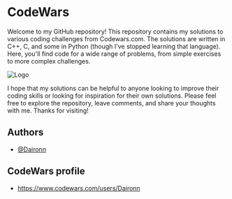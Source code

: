 # CodeWars
Welcome to my GitHub repository! This repository contains my solutions to various coding challenges from Codewars.com. The solutions are written in C++, C, and some in Python (though I've stopped learning that language). Here, you'll find code for a wide range of problems, from simple exercises to more complex challenges. 


![Logo](https://w7.pngwing.com/pngs/477/603/png-transparent-codewars-button-icon.png)


I hope that my solutions can be helpful to anyone looking to improve their coding skills or looking for inspiration for their own solutions. Please feel free to explore the repository, leave comments, and share your thoughts with me. Thanks for visiting!


## Authors
- [@Daironn](https://github.com/Daironn)
## CodeWars profile

- https://www.codewars.com/users/Daironn